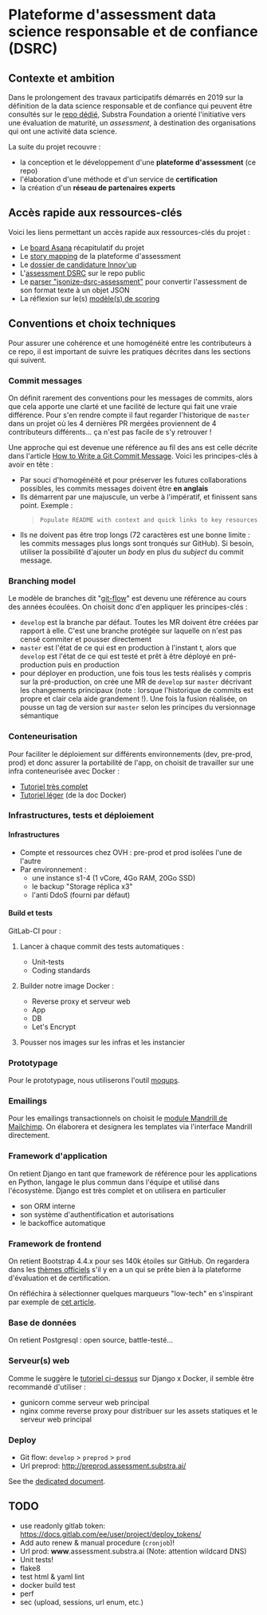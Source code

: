 # Plateforme d'assessment data science responsable et de confiance (DSRC)

## Contexte et ambition

Dans le prolongement des travaux participatifs démarrés en 2019 sur la définition de la data science responsable et de confiance qui peuvent être consultés sur le [repo dédié](https://github.com/SubstraFoundation/referentiel-ds-responsable-confiance), Substra Foundation a orienté l'initiative vers une évaluation de maturité, un _assessment_, à destination des organisations qui ont une activité data science.

La suite du projet recouvre :

- la conception et le développement d'une **plateforme d'assessment** (ce repo)
- l'élaboration d'une méthode et d'un service de **certification**
- la création d'un **réseau de partenaires experts**

## Accès rapide aux ressources-clés

Voici les liens permettant un accès rapide aux ressources-clés du projet :

- Le [board Asana](https://app.asana.com/0/1159203738319657/1159203738319657) récapitulatif du projet
- Le [story mapping](https://www.featuremap.co/m/ddC0Rj/plateforme-dsrc) de la plateforme d'assessment
- Le [dossier de candidature Innov'up](https://docs.google.com/document/d/1JLyWI4lTz5Jo0UCx5WLj_7bB5Eqo-q-iOWZOuyrv5-U/edit?usp=sharing)
- L'[assessment DSRC](https://github.com/SubstraFoundation/referentiel-evaluation-dsrc/blob/master/referentiel_evaluation.md#restructuration-en-un-r%C3%A9f%C3%A9rentiel-d%C3%A9valuation-de-la-maturit%C3%A9-dune-organisation) sur le repo public
- Le [parser "jsonize-dsrc-assessment"](https://framagit.org/substra-foundation/jsonize-dsrc-assessment) pour convertir l'assessment de son format texte à un objet JSON
- La réflexion sur le(s) [modèle(s) de scoring](https://docs.google.com/spreadsheets/d/1QhvOTsPpNhNcLlt7z_-vL3EBCRAxhjrhy_ybYKcDuFM/edit?usp=sharing)

## Conventions et choix techniques

Pour assurer une cohérence et une homogénéité entre les contributeurs à ce repo, il est important de suivre les pratiques décrites dans les sections qui suivent.

### Commit messages

On définit rarement des conventions pour les messages de commits, alors que cela apporte une clarté et une facilité de lecture qui fait une vraie différence. Pour s'en rendre compte il faut regarder l'historique de `master` dans un projet où les 4 dernières PR mergées proviennent de 4 contributeurs différents... ça n'est pas facile de s'y retrouver !

Une approche qui est devenue une référence au fil des ans est celle décrite dans l'article [How to Write a Git Commit Message](https://chris.beams.io/posts/git-commit/). Voici les principes-clés à avoir en tête :

- Par souci d'homogénéité et pour préserver les futures collaborations possibles, les commits messages doivent être **en anglais**
- Ils démarrent par une majuscule, un verbe à l'impératif, et finissent sans point. Exemple :
    > `Populate README with context and quick links to key resources`
- Ils ne doivent pas être trop longs (72 caractères est une bonne limite : les commits messages plus longs sont tronqués sur GitHub). Si besoin, utiliser la possibilité d'ajouter un _body_ en plus du _subject_ du commit message.

### Branching model

Le modèle de branches dit "[git-flow](https://nvie.com/posts/a-successful-git-branching-model/)" est devenu une référence au cours des années écoulées. On choisit donc d'en appliquer les principes-clés :

- `develop` est la branche par défaut. Toutes les MR doivent être créées par rapport à elle. C'est une branche protégée sur laquelle on n'est pas censé commiter et pousser directement
- `master` est l'état de ce qui est en production à l'instant t, alors que `develop` est l'état de ce qui est testé et prêt à être déployé en pré-production puis en production
- pour déployer en production, une fois tous les tests réalisés y compris sur la pré-production, on crée une MR de `develop` sur `master` décrivant les changements principaux (note : lorsque l'historique de commits est propre et clair cela aide grandement !). Une fois la fusion réalisée, on pousse un tag de version sur `master` selon les principes du versionnage sémantique

### Conteneurisation

Pour faciliter le déploiement sur différents environnements (dev, pre-prod, prod) et donc assurer la portabilité de l'app, on choisit de travailler sur une infra conteneurisée avec Docker :

- [Tutoriel très complet](https://testdriven.io/blog/dockerizing-django-with-postgres-gunicorn-and-nginx/)
- [Tutoriel léger](https://docs.docker.com/compose/django/) (de la doc Docker)

### Infrastructures, tests et déploiement

#### Infrastructures

- Compte et ressources chez OVH : pre-prod et prod isolées l'une de l'autre
- Par environnement :
  - une instance s1-4 (1 vCore, 4Go RAM, 20Go SSD)
  - le backup "Storage réplica x3"
  - l'anti DdoS (fourni par défaut)

#### Build et tests

GitLab-CI pour :

1. Lancer à chaque commit des tests automatiques :
   - Unit-tests
   - Coding standards

1. Builder notre image Docker :
   - Reverse proxy et serveur web
   - App
   - DB
   - Let's Encrypt

1. Pousser nos images sur les infras et les instancier

### Prototypage

Pour le prototypage, nous utiliserons l'outil [moqups](https://moqups.com/).

### Emailings

Pour les emailings transactionnels on choisit le [module Mandrill de Mailchimp](https://mailchimp.com/fr/help/mailchimp-vs-mandrill/). On élaborera et designera les templates via l'interface Mandrill directement.

### Framework d'application

On retient Django en tant que framework de référence pour les applications en Python, langage le plus commun dans l'équipe et utilisé dans l'écosystème.
Django est très complet et on utilisera en particulier

- son ORM interne
- son système d'authentification et autorisations
- le backoffice automatique

### Framework de frontend

On retient Bootstrap 4.4.x pour ses 140k étoiles sur GitHub. On regardera dans les [thèmes officiels](https://themes.getbootstrap.com/) s'il y en a un qui se prête bien à la plateforme d'évaluation et de certification.

On réfléchira à sélectionner quelques marqueurs "low-tech" en s'inspirant par exemple de [cet article](https://graphism.fr/quel-avenir-pour-les-sites-low-tech/).

### Base de données

On retient Postgresql : open source, battle-testé...

### Serveur(s) web

Comme le suggère le [tutoriel ci-dessus](https://testdriven.io/blog/dockerizing-django-with-postgres-gunicorn-and-nginx/) sur Django x Docker, il semble être recommandé d'utiliser :

- gunicorn comme serveur web principal
- nginx comme reverse proxy pour distribuer sur les assets statiques et le serveur web principal

### Deploy

- Git flow: `develop` > `preprod` > `prod`
- Url preprod: <http://preprod.assessment.substra.ai/>

See the [dedicated document](./README_DEPLOY.md).

## TODO

- use readonly gitlab token: <https://docs.gitlab.com/ee/user/project/deploy_tokens/>
- Add auto renew & manual procedure (`cronjob`)!
- Url prod: **www**.assessment.substra.ai (Note: attention wildcard DNS)
- Unit tests!
- flake8
- test html & yaml lint
- docker build test
- perf
- sec (upload, sessions, url enum, etc.)
